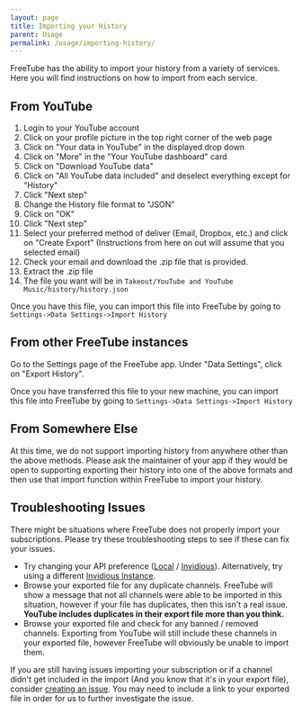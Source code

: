 ```yaml
---
layout: page
title: Importing your History
parent: Usage
permalink: /usage/importing-history/
---
```


FreeTube has the ability to import your history from a variety of services. Here you will find instructions on how to import from each service.

## From YouTube

1. Login to your YouTube account
2. Click on your profile picture in the top right corner of the web page
3. Click on "Your data in YouTube" in the displayed drop down
4. Click on "More" in the "Your YouTube dashboard" card
5. Click on "Download YouTube data"
6. Click on "All YouTube data included" and deselect everything except for "History"
7. Click "Next step"
8. Change the History file format to "JSON"
9. Click on "OK"
10. Click "Next step"
11. Select your preferred method of deliver (Email, Dropbox, etc.) and click on "Create Export" (Instructions from here on out will assume that you selected email)
12. Check your email and download the .zip file that is provided.
13. Extract the .zip file
14. The file you want will be in `Takeout/YouTube and YouTube Music/history/history.json`

Once you have this file, you can import this file into FreeTube by going to `Settings->Data Settings->Import History`

## From other FreeTube instances

Go to the Settings page of the FreeTube app. Under "Data Settings", click on "Export History".

Once you have transferred this file to your new machine, you can import this file into FreeTube by going to `Settings->Data Settings->Import History`

## From Somewhere Else

At this time, we do not support importing history from anywhere other than the above methods. Please ask the maintainer of your app if they would be open to supporting exporting their history into one of the above formats and then use that import function within FreeTube to import your history.

## Troubleshooting Issues

There might be situations where FreeTube does not properly import your subscriptions. Please try these troubleshooting steps to see if these can fix your issues.

- Try changing your API preference ([Local](/usage/local-api) / [Invidious](/usage/invidious-api)). Alternatively, try using a different [Invidious Instance](https://api.invidious.io/).
- Browse your exported file for any duplicate channels. FreeTube will show a message that not all channels were able to be imported in this situation, however if your file has duplicates, then this isn't a real issue. **YouTube includes duplicates in their export file more than you think.**
- Browse your exported file and check for any banned / removed channels. Exporting from YouTube will still include these channels in your exported file, however FreeTube will obviously be unable to import them.

If you are still having issues importing your subscription or if a channel didn't get included in the import (And you know that it's in your export file), consider [creating an issue](/community/creating-an-issue). You may need to include a link to your exported file in order for us to further investigate the issue.
